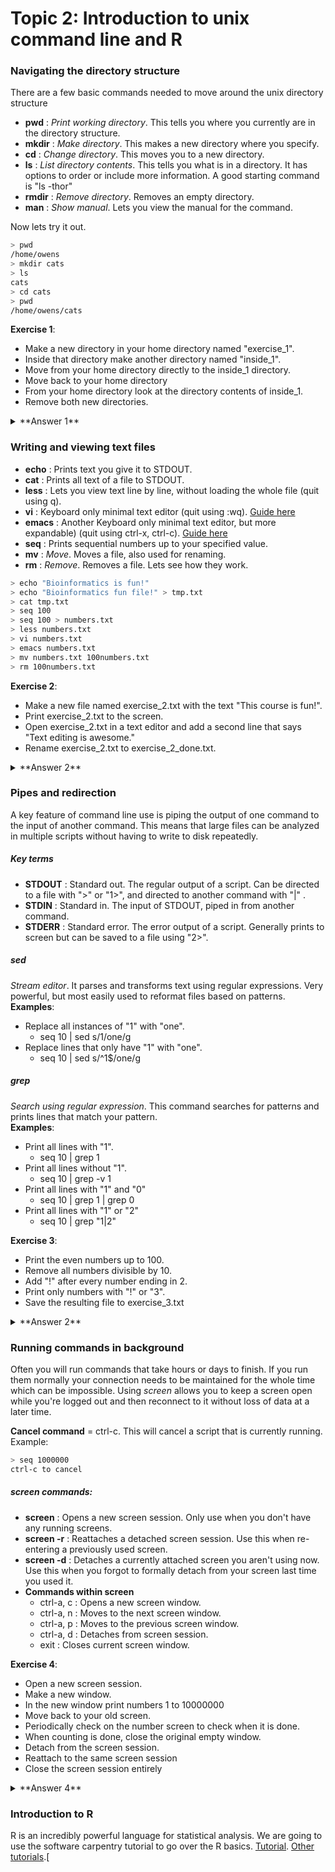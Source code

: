 # Topic 2: Introduction to unix command line and R

### Navigating the directory structure
There are a few basic commands needed to move around the unix directory structure
* **pwd** : _Print working directory_. This tells you where you currently are in the directory structure.
* **mkdir** : _Make directory_. This makes a new directory where you specify.
* **cd** : _Change directory_. This moves you to a new directory.
* **ls** : _List directory contents_. This tells you what is in a directory. It has options to order or include more information. A good starting command is "ls -thor"
* **rmdir** : _Remove directory_. Removes an empty directory.
* **man** : _Show manual_. Lets you view the manual for the command.

Now lets try it out.
```bash
> pwd
/home/owens
> mkdir cats
> ls
cats
> cd cats
> pwd
/home/owens/cats
```
**Exercise 1**: 
* Make a new directory in your home directory named "exercise_1". 
* Inside that directory make another directory named "inside_1". 
* Move from your home directory directly to the inside_1 directory.
* Move back to your home directory
* From your home directory look at the directory contents of inside_1.
* Remove both new directories.


<details> 
  <summary>**Answer 1**  </summary>
   ```bash
    > mkdir exercise_1
    > mkdir exercise_1/inside_1
    > cd exercise_1/inside_1
    > cd /home
    > ls exercise_1/inside_1
    > rmdir exercise_1/inside_1
    > rmdir exercise_1
```
</details>

### Writing and viewing text files
* **echo** : Prints text you give it to STDOUT. 
* **cat** : Prints all text of a file to STDOUT.
* **less** : Lets you view text line by line, without loading the whole file (quit using q).
* **vi** : Keyboard only minimal text editor (quit using :wq). [Guide here](https://www.cs.colostate.edu/helpdocs/vi.html)
* **emacs** : Another Keyboard only minimal text editor, but more expandable) (quit using ctrl-x, ctrl-c). [Guide here](http://mally.stanford.edu/~sr/computing/emacs.html)
* **seq** : Prints sequential numbers up to your specified value.
* **mv** : _Move_. Moves a file, also used for renaming.
* **rm** : _Remove_. Removes a file.
Lets see how they work.

```bash
> echo "Bioinformatics is fun!" 
> echo "Bioinformatics fun file!" > tmp.txt
> cat tmp.txt
> seq 100
> seq 100 > numbers.txt
> less numbers.txt
> vi numbers.txt
> emacs numbers.txt
> mv numbers.txt 100numbers.txt
> rm 100numbers.txt
```

**Exercise 2**: 
* Make a new file named exercise_2.txt with the text "This course is fun!".
* Print exercise_2.txt to the screen.
* Open exercise_2.txt in a text editor and add a second line that says "Text editing is awesome."
* Rename exercise_2.txt to exercise_2_done.txt.


<details> 
  <summary>**Answer 2**  </summary>
   ```bash
    > echo "This course is fun!" > exercise_2.txt
    > cat exercise_2.txt
    > vi exercise_2.txt
    > mv exercise_2.txt exercise_2_done.txt
```
</details>

### Pipes and redirection
A key feature of command line use is piping the output of one command to the input of another command. This means that large files can be analyzed in multiple scripts without having to write to disk repeatedly. 
##### *Key terms*
* **STDOUT** : Standard out. The regular output of a script. Can be directed to a file with ">" or "1>", and directed to another command with "|" .
* **STDIN** : Standard in. The input of STDOUT, piped in from another command.
* **STDERR** : Standard error. The error output of a script. Generally prints to screen but can be saved to a file using "2>".

##### *sed*
*Stream editor*. It parses and transforms text using regular expressions. Very powerful, but most easily used to reformat files based on patterns.\
**Examples**: 
* Replace all instances of "1" with "one". 
  * seq 10 | sed s/1/one/g
* Replace lines that only have "1" with "one".
    * seq 10 | sed s/^1$/one/g
 ##### *grep*
*Search using regular expression*. This command searches for patterns and prints lines that match your pattern.\
**Examples**:
* Print all lines with "1".
    * seq 10 | grep 1
* Print all lines without "1".
    * seq 10 | grep -v 1
* Print all lines with "1" and "0"
    * seq 10 | grep 1 | grep 0
* Print all lines with "1" or "2"
    * seq 10 | grep "1\|2" 

**Exercise 3**:
* Print the even numbers up to 100.
* Remove all numbers divisible by 10.
* Add "!" after every number ending in 2.
* Print only numbers with "!" or "3".
* Save the resulting file to exercise_3.txt

<details> 
  <summary>**Answer 2**  </summary>
   ```bash
    > seq 2 2 100 | grep -v 0 | sed "s/2$/2\!/g" | grep '\!\|3' > exercise_3.txt
```
</details>

### Running commands in background
Often you will run commands that take hours or days to finish. If you run them normally your connection needs to be maintained for the whole time which can be impossible. Using _screen_ allows you to keep a screen open while you're logged out and then reconnect to it without loss of data at a later time. 

**Cancel command** = ctrl-c. This will cancel a script that is currently running.
Example: 
```bash
> seq 1000000
ctrl-c to cancel
```
##### *screen* commands:
* **screen** : Opens a new screen session. Only use when you don't have any running screens.
* **screen -r** : Reattaches a detached screen session. Use this when re-entering a previously used screen.
* **screen -d** : Detaches a currently attached screen you aren't using now. Use this when you forgot to formally detach from your screen last time you used it.
* **Commands within screen**
    * ctrl-a, c : Opens a new screen window.
    * ctrl-a, n : Moves to the next screen window.
    * ctrl-a, p : Moves to the previous screen window.
    * ctrl-a, d : Detaches from screen session.
    * exit : Closes current screen window.

**Exercise 4**:
* Open a new screen session.
* Make a new window.
* In the new window print numbers 1 to 10000000 
* Move back to your old screen.
* Periodically check on the number screen to check when it is done.
* When counting is done, close the original empty window.
* Detach from the screen session.
* Reattach to the same screen session
* Close the screen session entirely
 
<details> 
  <summary>**Answer 4**  </summary>
   ```bash
   > screen 
   ctrl-a, c
   > seq 10000000
   ctrl-a, n
   ctrl-a, p
   > exit
   ctrl-a, d
   > screen -r
   > exit
 ```
</details>

### Introduction to R 
R is an incredibly powerful language for statistical analysis. We are going to use the software carpentry tutorial to go over the R basics. [Tutorial](http://swcarpentry.github.io/r-novice-gapminder/01-rstudio-intro/). [Other tutorials](http://software-carpentry.org/lessons/).[





